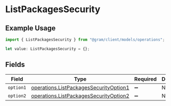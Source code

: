# ListPackagesSecurity

## Example Usage

```typescript
import { ListPackagesSecurity } from "@gram/client/models/operations";

let value: ListPackagesSecurity = {};
```

## Fields

| Field                                                                                            | Type                                                                                             | Required                                                                                         | Description                                                                                      |
| ------------------------------------------------------------------------------------------------ | ------------------------------------------------------------------------------------------------ | ------------------------------------------------------------------------------------------------ | ------------------------------------------------------------------------------------------------ |
| `option1`                                                                                        | [operations.ListPackagesSecurityOption1](../../models/operations/listpackagessecurityoption1.md) | :heavy_minus_sign:                                                                               | N/A                                                                                              |
| `option2`                                                                                        | [operations.ListPackagesSecurityOption2](../../models/operations/listpackagessecurityoption2.md) | :heavy_minus_sign:                                                                               | N/A                                                                                              |